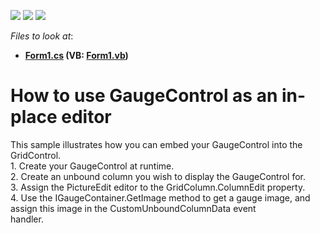 <!-- default badges list -->
![](https://img.shields.io/endpoint?url=https://codecentral.devexpress.com/api/v1/VersionRange/128623988/12.1.4%2B)
[![](https://img.shields.io/badge/Open_in_DevExpress_Support_Center-FF7200?style=flat-square&logo=DevExpress&logoColor=white)](https://supportcenter.devexpress.com/ticket/details/E1172)
[![](https://img.shields.io/badge/📖_How_to_use_DevExpress_Examples-e9f6fc?style=flat-square)](https://docs.devexpress.com/GeneralInformation/403183)
<!-- default badges end -->
<!-- default file list -->
*Files to look at*:

* **[Form1.cs](./CS/InplageGaugeControl/Form1.cs) (VB: [Form1.vb](./VB/InplageGaugeControl/Form1.vb))**
<!-- default file list end -->
# How to use GaugeControl as an in-place editor


<p>This sample illustrates how you can embed your GaugeControl into the GridControl. <br />
1. Create your GaugeControl at runtime.<br />
2. Create an unbound column you wish to display the GaugeControl for.<br />
3. Assign the PictureEdit editor to the GridColumn.ColumnEdit property.<br />
4. Use the IGaugeContainer.GetImage method to get a gauge image, and assign this image in the CustomUnboundColumnData event 
<br />
handler.</p>

<br/>


